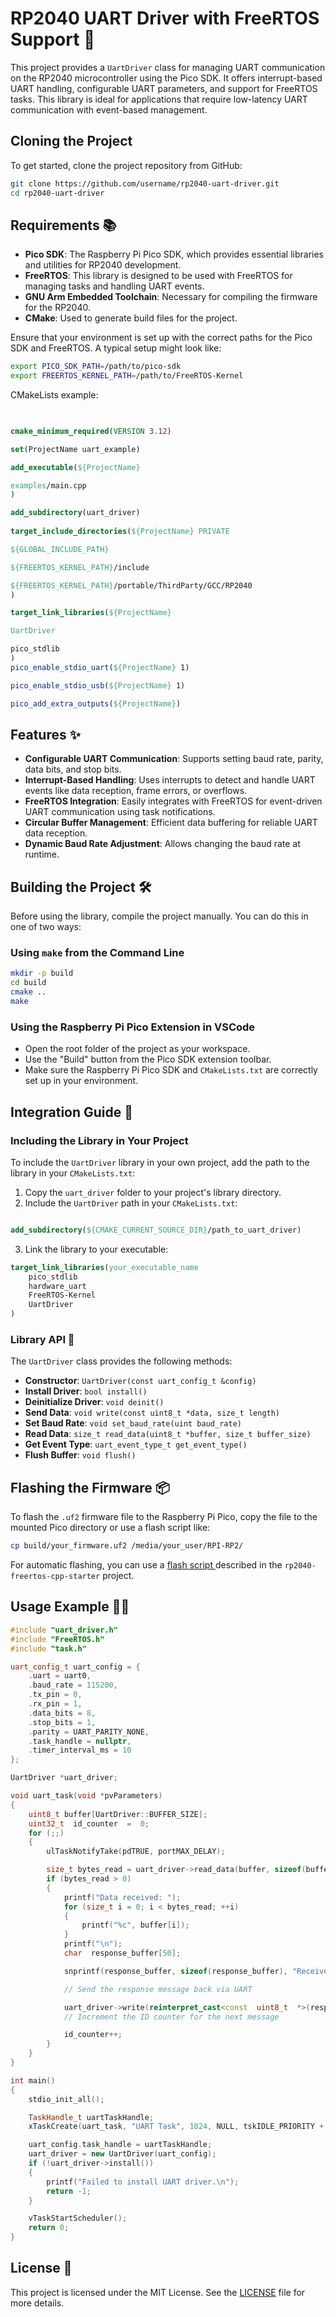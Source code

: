 
# RP2040 UART Driver with FreeRTOS Support 🚀

This project provides a `UartDriver` class for managing UART communication on the RP2040 microcontroller using the Pico SDK. It offers interrupt-based UART handling, configurable UART parameters, and support for FreeRTOS tasks. This library is ideal for applications that require low-latency UART communication with event-based management.

## Cloning the Project

To get started, clone the project repository from GitHub:


```bash
git clone https://github.com/username/rp2040-uart-driver.git
cd rp2040-uart-driver 
```



## Requirements 📚

-   **Pico SDK**: The Raspberry Pi Pico SDK, which provides essential libraries and utilities for RP2040 development.
-   **FreeRTOS**: This library is designed to be used with FreeRTOS for managing tasks and handling UART events.
-   **GNU Arm Embedded Toolchain**: Necessary for compiling the firmware for the RP2040.
-   **CMake**: Used to generate build files for the project.

Ensure that your environment is set up with the correct paths for the Pico SDK and FreeRTOS. A typical setup might look like:
```bash
export PICO_SDK_PATH=/path/to/pico-sdk
export FREERTOS_KERNEL_PATH=/path/to/FreeRTOS-Kernel
```
CMakeLists example:
```cmake
  

cmake_minimum_required(VERSION 3.12)

set(ProjectName uart_example)

add_executable(${ProjectName}

examples/main.cpp
)

add_subdirectory(uart_driver)
  
target_include_directories(${ProjectName} PRIVATE

${GLOBAL_INCLUDE_PATH}

${FREERTOS_KERNEL_PATH}/include

${FREERTOS_KERNEL_PATH}/portable/ThirdParty/GCC/RP2040
)

target_link_libraries(${ProjectName}

UartDriver

pico_stdlib
)
pico_enable_stdio_uart(${ProjectName} 1)

pico_enable_stdio_usb(${ProjectName} 1)

pico_add_extra_outputs(${ProjectName})
```
## Features ✨

-   **Configurable UART Communication**: Supports setting baud rate, parity, data bits, and stop bits.
-   **Interrupt-Based Handling**: Uses interrupts to detect and handle UART events like data reception, frame errors, or overflows.
-   **FreeRTOS Integration**: Easily integrates with FreeRTOS for event-driven UART communication using task notifications.
-   **Circular Buffer Management**: Efficient data buffering for reliable UART data reception.
-   **Dynamic Baud Rate Adjustment**: Allows changing the baud rate at runtime.

## Building the Project 🛠️

Before using the library, compile the project manually. You can do this in one of two ways:

### Using `make` from the Command Line
```bash
mkdir -p build
cd build
cmake ..
make
```

### Using the Raspberry Pi Pico Extension in VSCode

-   Open the root folder of the project as your workspace.
-   Use the "Build" button from the Pico SDK extension toolbar.
-   Make sure the Raspberry Pi Pico SDK and `CMakeLists.txt` are correctly set up in your environment.

## Integration Guide 📖

### Including the Library in Your Project

To include the `UartDriver` library in your own project, add the path to the library in your `CMakeLists.txt`:

1.  Copy the `uart_driver` folder to your project's library directory.
2.  Include the `UartDriver` path in your `CMakeLists.txt`:

```cmake

add_subdirectory(${CMAKE_CURRENT_SOURCE_DIR}/path_to_uart_driver)
```

3.  Link the library to your executable:
```cmake
target_link_libraries(your_executable_name
    pico_stdlib
    hardware_uart
    FreeRTOS-Kernel
    UartDriver
)
```

### Library API 📜

The `UartDriver` class provides the following methods:

-   **Constructor**: `UartDriver(const uart_config_t &config)`
-   **Install Driver**: `bool install()`
-   **Deinitialize Driver**: `void deinit()`
-   **Send Data**: `void write(const uint8_t *data, size_t length)`
-   **Set Baud Rate**: `void set_baud_rate(uint baud_rate)`
-   **Read Data**: `size_t read_data(uint8_t *buffer, size_t buffer_size)`
-   **Get Event Type**: `uart_event_type_t get_event_type()`
-   **Flush Buffer**: `void flush()`

## Flashing the Firmware 📦

To flash the `.uf2` firmware file to the Raspberry Pi Pico, copy the file to the mounted Pico directory or use a flash script like:

```bash
cp build/your_firmware.uf2 /media/your_user/RPI-RP2/
```

For automatic flashing, you can use a [flash script ](https://github.com/wikilift/rp2040-freertos-cpp-starter)  described in the `rp2040-freertos-cpp-starter` project.

## Usage Example 👨‍💻
```cpp
#include "uart_driver.h"
#include "FreeRTOS.h"
#include "task.h"

uart_config_t uart_config = {
    .uart = uart0,
    .baud_rate = 115200,
    .tx_pin = 0,
    .rx_pin = 1,
    .data_bits = 8,
    .stop_bits = 1,
    .parity = UART_PARITY_NONE,
    .task_handle = nullptr,
    .timer_interval_ms = 10
};

UartDriver *uart_driver;

void uart_task(void *pvParameters)
{
    uint8_t buffer[UartDriver::BUFFER_SIZE];
	uint32_t  id_counter  =  0;
    for (;;)
    {
        ulTaskNotifyTake(pdTRUE, portMAX_DELAY);

        size_t bytes_read = uart_driver->read_data(buffer, sizeof(buffer));
        if (bytes_read > 0)
        {
            printf("Data received: ");
            for (size_t i = 0; i < bytes_read; ++i)
            {
                printf("%c", buffer[i]);
            }
            printf("\n");
            char  response_buffer[50];

			snprintf(response_buffer, sizeof(response_buffer), "Received from RP2040 - ID: %u\n", id_counter);

			// Send the response message back via UART

			uart_driver->write(reinterpret_cast<const  uint8_t  *>(response_buffer), strlen(response_buffer));
			// Increment the ID counter for the next message

			id_counter++;
        }
    }
}

int main()
{
    stdio_init_all();

    TaskHandle_t uartTaskHandle;
    xTaskCreate(uart_task, "UART Task", 1024, NULL, tskIDLE_PRIORITY + 1, &uartTaskHandle);

    uart_config.task_handle = uartTaskHandle;
    uart_driver = new UartDriver(uart_config);
    if (!uart_driver->install())
    {
        printf("Failed to install UART driver.\n");
        return -1;
    }

    vTaskStartScheduler();
    return 0;
}
```

## License 📝

This project is licensed under the MIT License. See the [LICENSE](LICENSE) file for more details.